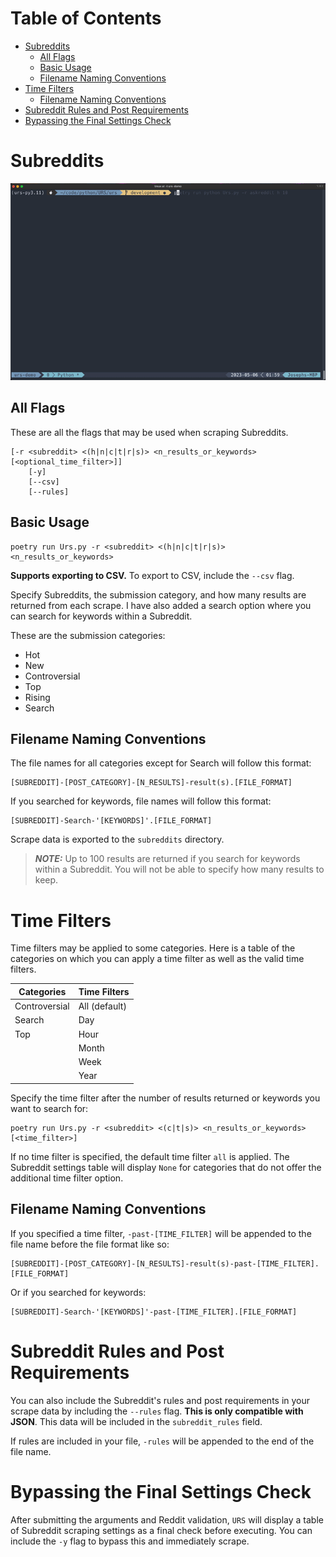 # Table of Contents

- [Subreddits](#subreddits)
  - [All Flags](#all-flags)
  - [Basic Usage](#basic-usage)
  - [Filename Naming Conventions](#filename-naming-conventions)
- [Time Filters](#time-filters)
  - [Filename Naming Conventions](#filename-naming-conventions-1)
- [Subreddit Rules and Post Requirements](#subreddit-rules-and-post-requirements)
- [Bypassing the Final Settings Check](#bypassing-the-final-settings-check)

# Subreddits

![Subreddit Demo GIF][subreddit demo]

## All Flags

These are all the flags that may be used when scraping Subreddits.

```
[-r <subreddit> <(h|n|c|t|r|s)> <n_results_or_keywords> [<optional_time_filter>]]
    [-y]
    [--csv]
    [--rules]
```

## Basic Usage

```
poetry run Urs.py -r <subreddit> <(h|n|c|t|r|s)> <n_results_or_keywords>
```

**Supports exporting to CSV.** To export to CSV, include the `--csv` flag.

Specify Subreddits, the submission category, and how many results are returned from each scrape. I have also added a search option where you can search for keywords within a Subreddit.

These are the submission categories:

- Hot
- New
- Controversial
- Top
- Rising
- Search

## Filename Naming Conventions

The file names for all categories except for Search will follow this format:

```
[SUBREDDIT]-[POST_CATEGORY]-[N_RESULTS]-result(s).[FILE_FORMAT]
```

If you searched for keywords, file names will follow this format:

```
[SUBREDDIT]-Search-'[KEYWORDS]'.[FILE_FORMAT]
```

Scrape data is exported to the `subreddits` directory.

> **_NOTE:_** Up to 100 results are returned if you search for keywords within a Subreddit. You will not be able to specify how many results to keep.

# Time Filters

Time filters may be applied to some categories. Here is a table of the categories on which you can apply a time filter as well as the valid time filters.

| Categories    | Time Filters  |
| ------------- | ------------- |
| Controversial | All (default) |
| Search        | Day           |
| Top           | Hour          |
|               | Month         |
|               | Week          |
|               | Year          |

Specify the time filter after the number of results returned or keywords you want to search for:

```
poetry run Urs.py -r <subreddit> <(c|t|s)> <n_results_or_keywords> [<time_filter>]
```

If no time filter is specified, the default time filter `all` is applied. The Subreddit settings table will display `None` for categories that do not offer the additional time filter option.

## Filename Naming Conventions

If you specified a time filter, `-past-[TIME_FILTER]` will be appended to the file name before the file format like so:

```
[SUBREDDIT]-[POST_CATEGORY]-[N_RESULTS]-result(s)-past-[TIME_FILTER].[FILE_FORMAT]
```

Or if you searched for keywords:

```
[SUBREDDIT]-Search-'[KEYWORDS]'-past-[TIME_FILTER].[FILE_FORMAT]
```

# Subreddit Rules and Post Requirements

You can also include the Subreddit's rules and post requirements in your scrape data by including the `--rules` flag. **This is only compatible with JSON**. This data will be included in the `subreddit_rules` field.

If rules are included in your file, `-rules` will be appended to the end of the file name.

# Bypassing the Final Settings Check

After submitting the arguments and Reddit validation, `URS` will display a table of Subreddit scraping settings as a final check before executing. You can include the `-y` flag to bypass this and immediately scrape.

[subreddit demo]: https://github.com/JosephLai241/URS/blob/demo-gifs/praw_scrapers/static_scrapers/Subreddit_demo.gif
